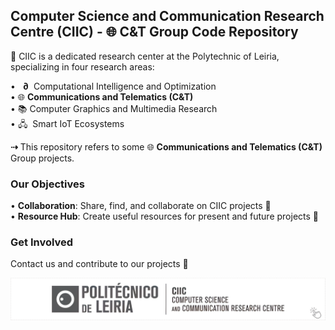 ## Computer Science and Communication Research Centre (CIIC) - 🌐 C&T Group Code Repository

🏢 CIIC is a dedicated research center at the Polytechnic of Leiria, specializing in four research areas:

• &nbsp; **∂**  &nbsp;Computational Intelligence and Optimization   
• 🌐 **Communications and Telematics (C&T)**    
• 📚 Computer Graphics and Multimedia Research  
• 🖧  &nbsp;Smart IoT Ecosystems

**⇢** This repository refers to some 🌐 **Communications and Telematics (C&T)** Group projects. 

### Our Objectives

• **Collaboration**: Share, find, and collaborate on CIIC projects 🤝  
• **Resource Hub**: Create useful resources for present and future projects 🔬  

### **Get Involved**

Contact us and contribute to our projects 👥

<center>
    <a href="https://ciic.ipleiria.pt/">
        <img src="../assets/CIIC_CT_logo_v2.png" width="800px" alt="CIIC CT Logo"/>
    </a>
</center>


